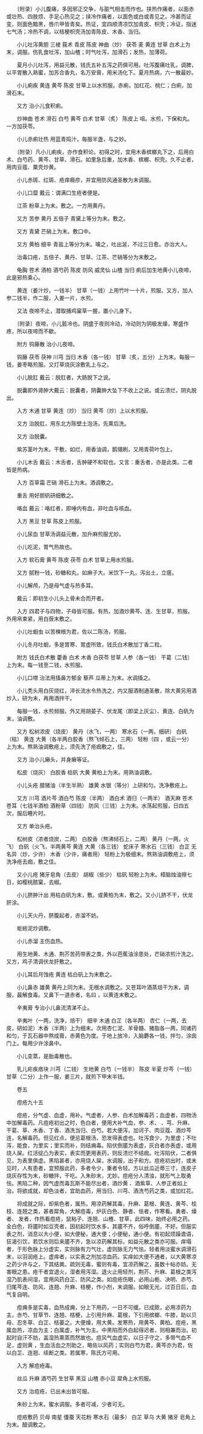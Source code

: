 <!-- { "loadSidebar": true } -->
　　〔附录〕小儿腹痛，多因邪正交争，与脏气相击而作也。挟热作痛者，以面赤或壮热、四肢烦、手足心热见之；挟冷作痛者，以面色或白或青见之。冷甚而证变，则面色黯黑，唇爪甲皆青矣。热证，宜四顺清凉饮加青皮、枳壳；冷证，指迷七气汤；冷热不调，以桔梗枳壳汤加青陈皮、木香、当归。

　　小儿吐泻黄胆 三棱 莪术 青皮 陈皮 神曲（炒） 茯苓 麦 黄连 甘草 白术上为末，调服。伤乳食吐泻，加山楂；时气吐泻，加滑石；发热，加薄荷。

　　夏月小儿吐泻，用益元散，钱氏五补五泻之药俱可用。吐泻腹痛吐乳，调脾，以平胃散入熟蜜，加苏合香丸，名万安膏，用米汤化下。夏月热病，六一散最妙。

　　小儿痢疾 黄连 黄芩 陈皮 甘草上以水煎服。赤痢，加红花、桃仁；白痢，加滑石末。

　　又方  治小儿食积痢。

　　炒神曲 苍术 滑石 白芍 黄芩 白术 甘草（炙） 陈皮上 咀。水煎，下保和丸。一方加茯苓。

　　小儿赤痢壮热  用蓝青捣汁，每服半盏，与之妙。

　　〔附录〕凡小儿痢疾，亦作食积论。初得之时，宜用木香槟榔丸下之，后用白术、白芍药、黄芩、甘草、滑石。如里急后重，加木香、槟榔、枳壳。久不止者，用肉豆蔻、粟壳炒黄。

　　小儿赤斑、红斑、疮痒瘾疹，并宜用防风通圣散为末调服。

　　小儿口糜 戴云：谓满口生疮者便是。

　　江茶 粉草上为末。敷之。一方用黄丹。

　　又方 苦参 黄丹 五倍子 青黛上等分为末。敷之。

　　又方 青黛 芒硝上为末。敷口中。

　　又方 黄柏 细辛 青盐上等分为末。噙之，吐出涎，不过三日愈。亦治大人。

　　治毒口疮，五倍子、黄丹、甘草、江茶、芒硝等分为末敷之。

　　龟胸 苍术 酒柏 酒芍药 陈皮 防风 威灵仙 山楂 当归 痢后加生地黄小儿夜啼，此是邪热乘心。

　　黄连（姜汁炒，一钱半） 甘草（一钱）上用竹叶一十片，煎服。又方，加人参二钱半，作二服，入姜一片，水煎。

　　又法  夜啼不止，潜取捕鸡窠草一握，置小儿身下。

　　〔附录〕夜啼，小儿脏冷也。阴盛于夜则冷动，冷动则为阴极发燥，寒盛作疼，所以夜啼而不歇。

　　附方  钩藤散  治小儿夜啼。

　　钩藤 茯苓 茯神 川芎 当归 木香（各一钱） 甘草（炙，五分）上为末。每服一钱，姜枣略煎服。又灯草烧灰涂敷乳上与之。

　　小儿脱肛 戴云：脱肛者，大肠脱下之说。

　　脱囊即外肾肿大戴云：脱囊者，阴囊肿大坠下不收上之说。或云溃烂，阴丸脱出。

　　入方 木通 甘草 黄连（炒） 当归 黄芩（炒）上以水煎服。

　　又方  治脱肛，用东北方陈壁土泡汤，先熏后洗。

　　又方  治脱囊。

　　紫苏茎叶为末。干敷。如烂，用香油调，鹅翎刷，又用青荷叶包上。

　　小儿木舌 戴云：木舌者，舌肿硬不和软也。又言：重舌者，亦是此类。二者皆是热病。

　　入方 百草霜 芒硝 滑石上为末。酒调敷之。

　　重舌 用好胆矾研细敷之。

　　咯血 戴云：咯红者，即唾内有血，非吐血与咳血。

　　入方 黑豆 甘草 陈皮上煎服。

　　小儿尿血 甘草汤调益元散，加升麻煎服尤妙。

　　小儿吃泥，胃气热故也。

　　入方 软石膏 黄芩 陈皮 茯苓 白术 甘草上用水煎服。

　　又方 腻粉一钱，砂糖和丸，如麻子大。米饮下一丸，泻出土，立瘥。

　　小儿解颅，乃是母气虚与热多耳。

　　戴云：即初生小儿头上骨未合而开者。

　　入方 四君子与四物，子母皆可服。有热，加酒炒黄芩、连、生甘草，煎服。外用帛束紧，用白蔹末敷之。

　　小儿吐蛔虫 以苦楝根为君，佐以二陈汤，煎服。

　　小儿冬月吐蛔，多是胃寒、胃虚所致，钱氏白术散加丁香二粒。

　　附方  钱氏白术散 藿香 白术 木香 白茯苓 甘草 人参（各一钱） 干葛（二钱）上为末。每一钱至二钱，水煎服。

　　小儿口噤 治法用搐鼻方郁金 藜芦 瓜蒂上为末。水调搐之。

　　小儿秃头用白灰烧红，淬长流水令热洗之，内又服酒制通圣散，除大黄另用酒炒入，研为末，再用酒拌干。

　　每服一钱，水煎频服。外又用胡荽子、伏龙尾（即梁上灰尘）、黄连、白矾为末，油调敷。

　　又方 松树浓皮（烧皮） 黄丹（水飞，一两） 寒水石（一两，细研） 白矾（枯） 黄连 大黄（各半两白胶香（熬飞倾石上，三两） 轻粉（四 ，或云一分）上为末。熬熟油调敷疮上，须先洗了疮痂敷之，佳。

　　又方  治小儿癞头，并身癞等证。

　　松皮（烧灰） 白胶香 枯矾 大黄 黄柏上为末。用熟油调敷。

　　小儿头疮 腊猪油（半生半熟） 雄黄 水银（等分）上研和匀。洗净敷疮上。

　　又方 川芎 酒片芩 酒白芍 陈皮（半两） 酒白术 酒归（一两半） 酒天麻 苍术 苍耳（七钱半酒柏 酒粉草（四钱） 防风（三钱）上为末。水荡起煎服，日四五次，服后睡片时。

　　又方  单治头疮。

　　松树皮（浓者烧炭，二两） 白胶香（熬沸倾石上，二两） 黄丹（一两，火飞） 白矾（火飞，半两黄芩 黄连 大黄（各三钱） 蛇床子 寒水石（三钱） 白芷 无名异（炒，少许） 木香（少许，痛者用） 轻粉上为极细末。熬熟油调敷疮上，须洗净疮去痂，敷之佳。

　　又小儿疮 猪牙皂角（去皮） 胡椒（些少） 枯矾 轻粉上为末。樟脑烛油擦七日，如樱桃脓窠，去椒。

　　小儿脐肿汁出 用枯白矾为末，敷。或黄柏为末，敷之。又小儿脐不干，伏龙肝涂。

　　小儿天火丹，脐腹起者，赤溜不妨。

　　蚯蚓泥炒调敷。

　　小儿赤溜  主伤血热。

　　用生地黄、木通、荆芥苦药带表之类，外以芭蕉油涂患处，芒硝浓煎汁洗之。又方，鸡子清调伏龙肝敷之。

　　小儿耳后月蚀疮 黄连 枯白矾上为末敷之。

　　小儿鼻赤 雄黄 黄丹上同为末。无根水调敷之。又苍耳叶酒蒸焙干为末，调服，最解食毒。又鼻下一道赤者，名曰 ，以黄连末敷之。

　　辛夷膏  专治小儿鼻流清涕不止。

　　辛夷叶（一两，洗净，焙干） 细辛 木通 白芷（各半两） 杏仁（一两，去皮，研如泥）木香（半两）上为细末。次用杏仁泥、羊骨髓、猪脂各一两，同诸药和匀，于瓦石器中熬成膏，赤黄色为度。于地上放冷，入脑麝各一钱，拌匀，涂囱门上。每用少许涂鼻中。

　　小儿变蒸，是胎毒散也。

　　乳儿疟疾痞块 川芎（二钱） 生地黄 白芍（一钱半） 陈皮 半夏 炒芩（一钱） 甘草（二分）上作一服，姜三片，就煎下甲末半钱。

　　卷五

　　痘疮九十五

　　痘疮，分气虚、血虚，用补。气虚者，人参、白术加解毒药；血虚者，四物汤中加解毒药。凡痘疮初出之时，色白者，便用大补气血，参、术、 、芎、升麻、干葛、草、木香、丁香、酒洗当归、白芍。若大便泻，加诃子、肉豆蔻、酒炒芩连，名解毒药。但见红点，便忌葛根汤，恐发得表虚也。吐泻食少，为里虚；不吐泻，能食，为里实；里实而补，则结痈毒。陷伏倒靥为表虚，灰白者亦表虚，或用烧人屎。红活绽凸为表实，表实而更用表药，则反溃烂不结痂。吐泻陷伏，二者俱见，为表里俱虚。黑陷甚者，亦用烧人屎，水调服，出子和方。痘疮初出时，或未见时，人有患者，宜预服此药，多者令少，重者令轻。方以丝瓜近蒂三寸，连皮子烧灰存性为末，砂糖拌，干吃。入朱砂末，尤妙。痘疮分人清浊，就形气上取勇怯。黑陷二种，因气虚而毒瓦斯不能尽出者，酒炒黄 、酒紫草、人参正者如上治。将欲成就，却色淡者，宜助血药，用当归、川芎、酒洗芍药之类，或加红花。

　　将成就之际，却紫色者，属热，用凉药解其毒，升麻、葛根、黄连、黄芩、桂枝、连翘之类，甚者犀角，大解痘毒，炉灰白色、静者、怯者，作寒看。勇者、燥者、 发者，作热看痘疮，鼠粘子、连翘、山楂、甘草，此四味，始终必用之药。全白色，将靥时如豆壳者，因初起时饮水多，其靥不齐，俗呼倒靥，不好。但服实表之剂，消息以大小便，如大便秘，通大便；小便秘，通小便。有初起烦躁谵语，狂渴引饮，若饮水则后来靥不齐，急以凉药解其标，如益元散之类亦可服。痒塌者，于形色脉上分虚实，实则脉有力气壮，虚则脉无力气怯。轻者用淡蜜水调滑石末，以羽润疮上。虚痒者，以实表之剂加凉血药。实痒如大便不通者，以大黄寒凉之药少许与之，下其结粪。疏则无毒，蜜则有毒，宜凉药解之，虽数十帖亦妨。无害眼之患。疮干者宜退火，湿者用泻湿。退火止用轻剂，荆芥、升麻、葛根之类泻湿乃肌表间湿，宜用风药白芷、防风之类。如痘疮伤眼，必用山栀、决明、赤芍、归尾芩连、防风、连翘、升麻、桔梗，作小剂，末调服。如眼无光，过百日后，血气复自明。

　　痘痈多是实毒，血热成痈，分上下用药，一日不可缓。已成脓，必用凉药为主，赤芍、甘草节、连翘、桔梗，上引用升麻、葛根，下引用槟榔、牛膝，助以贝母、忍冬草、白芷、栝蒌之。大便燥，用大黄。发寒热，用黄芩、黄柏。痘疮，黑属血热，凉血为主；白属虚，补气为主。中黑陷而外白起得迟者，则相兼而治。初起时自汗不妨，盖湿热熏蒸而然故也。痘风气血虚实，以日子守之，多带气血不足，虚则黄 ，生血活血之剂助之，略佐以风药；实则白芍为君，黄芩亦为君，佐以白芷、连翘、续断之类。若属寒，陈氏方可用。

　　入方  解痘疮毒。

　　丝瓜 升麻 酒芍药 生甘草 黑豆 山楂 赤小豆 犀角上水煎服。

　　又方  治痘疮，已出未出皆可服。

　　朱砂上为末。蜜水调服。多者可减，少者可无。

　　痘疮敷药 贝母 南星 僵蚕 天花粉 寒水石（最多） 白芷 草乌 大黄 猪牙 皂角上为末。醋调敷之。

